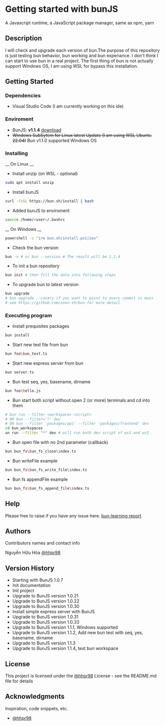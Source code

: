 # Getting started with bunJS

A Javascript runtime, a JavaScript package manager, same as npm, yarn

## Description

I will check and upgrade each version of bun.The purpose of this repository is just testing bun behavior, bun working and bun experiance. I don't think I can start to use bun in a real project. The first thing of bun is not actually support Windows OS, I am using WSL for bypass this installation.

## Getting Started

### Dependencies

* Visual Studio Code (I am currently working on this ide)

### Enviroment
* BunJS: **v1.1.4** [download](https://bun.sh/)
* ~~Windows SubSytem for Linux latest Update (I am using WSL Ubuntu 22.04)~~ Bun v1.1.0 supported Windows OS

### Installing

__ On Linux __
* Install unzip (on WSL - optional)
```sh
sudo apt install unzip
```
* Install bunJS
```sh
curl -fsSL https://bun.sh/install | bash
```
* Added bunJS to enviroment
```sh
source /home/<user>/.bashrc
```

__ On Windows __
```sh
powershell -c "irm bun.sh/install.ps1|iex"
```


* Check the bun version
```sh
bun -v # or bun --version # The result will be 1.1.4
```
* To init a bun repository
```sh
bun init # then fill the data into following steps
```

* To upgrade bun to latest version
```sh
bun upgrade
# bun upgrade --canary if you want to point to every commit in main
# see https://github.com/oven-sh/bun for more detail
```

### Executing program

* Install prequisites packages
```sh
bun install
```
* Start new test file from bun
```sh
bun foo\bun_test.ts
```

* Start new express server from bun
```sh
bun server.ts
```

* Bun test seq, yes, basename, dirname
```sh
bun foo\hello.js
```

* Bun start both script without open 2 (or more) terminals and cd into them
```sh
# bun run --filter <workspace> <script>
# OR bun --filter='*' dev
# OR bun --filter 'packages/api' --filter 'packages/frontend' dev
cd bun_workspaces
un run --filter "*" dev # will run both dev script of ws1 and ws2
```

* Bun open file with no 2nd parameter (callback)
```sh
bun bun_fs\bun_fs_close\index.ts
```

* Bun writeFile example
```sh
bun bun_fs\bun_fs_write_file\index.ts
```

* Bun fs appendFile example
```sh
bun bun_fs\bun_fs_append_file\index.ts
```

## Help

Please free to raise if you have any issue here.
[bun-learning report](https://github.com/hhpr98/bun-learning/issues)

## Authors

Contributors names and contact info

Nguyễn Hữu Hòa
[@hhpr98](https://github.com/hhpr98)

## Version History

* Starting with BunJS 1.0.7
* Init documentation
* Init project
* Upgrade to BunJS version 1.0.21
* Upgrade to BunJS version 1.0.22
* Upgrade to BunJS version 1.0.30
* Install simple express server with BunJS
* Upgrade to BunJS version 1.0.31
* Upgrade to BunJS version 1.0.33
* Upgrade to BunJS version 1.1.1, Windows supported
* Upgrade to BunJS version 1.1.2, Add new bun test with seq, yes, basename, dirname
* Upgrade to BunJS version 1.1.3
* Upgrade to BunJS version 1.1.4, test bun workspace

## License

This project is licensed under the [@hhpr98](https://github.com/hhpr98) License - see the README.md file for details

## Acknowledgments

Inspiration, code snippets, etc.
* [@hhpr98](https://github.com/hhpr98)
